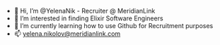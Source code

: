- 👋 Hi, I’m @YelenaNik - Recruiter @ MeridianLink 
- 👀 I’m interested in finding Elixir Software Engineers 
- 🌱 I’m currently learning how to use Github for Recruitment purposes 
- 📫 yelena.nikolov@meridianlink.com

<!---
YelenaNik/YelenaNik is a ✨ special ✨ repository because its `README.md` (this file) appears on your GitHub profile.
You can click the Preview link to take a look at your changes.
--->
